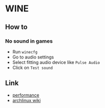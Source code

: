 # WINE

## How to

### No sound in games

* Run `winecfg`
* Go to audio settings
* Select fitting audio device like `Pulse Audio`
* Click on `Test sound`

## Link

* [performance](https://wiki.winehq.org/Performance)
* [archlinux wiki](https://wiki.archlinux.org/index.php/Wine)
